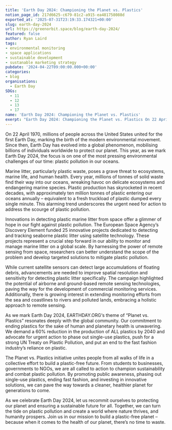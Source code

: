 ```yaml
---
title: 'Earth Day 2024: Championing the Planet vs. Plastics'
notion_page_id: 217d6625-c679-81c2-a915-ea481758088d
exported_at: '2025-07-31T23:19:33.174321+00:00'
slug: earth-day-2024
url: https://greenorbit.space/blog/earth-day-2024/
featured: false
author: Ryan Laird
tags:
- environmental monitoring
- space applications
- sustainable development
- sustanable marketing strategy
pubdate: '2024-04-22T09:00:00.000+00:00'
categories:
- blog
organisations:
  - Earth Day
SDGs:
  - 11
  - 12
  - 13
  - 17
name: 'Earth Day 2024: Championing the Planet vs. Plastics'
exerpt: "Earth Day 2024: Championing the Planet vs. Plastics On 22 April 1970, millions of people across the United States united for the first Earth Day, marking the birth of the […]"
---
```


On 22 April 1970, millions of people across the United States united for the first Earth Day, marking the birth of the modern environmental movement. Since then, Earth Day has evolved into a global phenomenon, mobilising billions of individuals worldwide to protect our planet. This year, as we mark Earth Day 2024, the focus is on one of the most pressing environmental challenges of our time: plastic pollution in our oceans.

Marine litter, particularly plastic waste, poses a grave threat to ecosystems, marine life, and human health. Every year, millions of tonnes of solid waste find their way into our oceans, wreaking havoc on delicate ecosystems and endangering marine species. Plastic production has skyrocketed in recent decades, with approximately ten million tonnes of plastic entering our oceans annually – equivalent to a fresh truckload of plastic dumped every single minute. This alarming trend underscores the urgent need for action to address the scourge of plastic pollution.

Innovations in detecting plastic marine litter from space offer a glimmer of hope in our fight against plastic pollution. The European Space Agency’s Discovery Element funded 25 innovative projects dedicated to detecting and tracking seaborne plastic litter using satellite technology. These projects represent a crucial step forward in our ability to monitor and manage marine litter on a global scale. By harnessing the power of remote sensing from space, researchers can better understand the scope of the problem and develop targeted solutions to mitigate plastic pollution.

While current satellite sensors can detect large accumulations of floating debris, advancements are needed to improve spatial resolution and sensitivity for detecting plastic litter specifically. The campaign highlighted the potential of airborne and ground-based remote sensing technologies, paving the way for the development of commercial monitoring services. Additionally, there is growing interest in extending monitoring efforts from the sea and coastlines to rivers and polluted lands, embracing a holistic approach to remote sensing.

As we mark Earth Day 2024, EARTHDAY.ORG‘s theme of “Planet vs. Plastics” resonates deeply with the global community. Our commitment to ending plastics for the sake of human and planetary health is unwavering. We demand a 60% reduction in the production of ALL plastics by 2040 and advocate for urgent action to phase out single-use plastics, push for a strong UN Treaty on Plastic Pollution, and put an end to the fast fashion industry’s reliance on plastic.

The Planet vs. Plastics initiative unites people from all walks of life in a collective effort to build a plastic-free future. From students to businesses, governments to NGOs, we are all called to action to champion sustainability and combat plastic pollution. By promoting public awareness, phasing out single-use plastics, ending fast fashion, and investing in innovative solutions, we can pave the way towards a cleaner, healthier planet for generations to come.

As we celebrate Earth Day 2024, let us recommit ourselves to protecting our planet and ensuring a sustainable future for all. Together, we can turn the tide on plastic pollution and create a world where nature thrives, and humanity prospers. Join us in our mission to build a plastic-free planet – because when it comes to the health of our planet, there’s no time to waste.